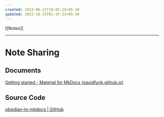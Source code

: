 ```yaml
---
created: 2022-06-21T10:05:25+05:30
updated: 2022-10-25T01:37:33+05:30
---
```

[[Notes]]

---
# Note Sharing

## Documents
[Getting started - Material for MkDocs (squidfunk.github.io)](https://squidfunk.github.io/mkdocs-material/getting-started/)

## Source Code
[obsidian-to-mkdocs | GitHub](https://github.com/project-cool/obsidian-to-mkdocs)